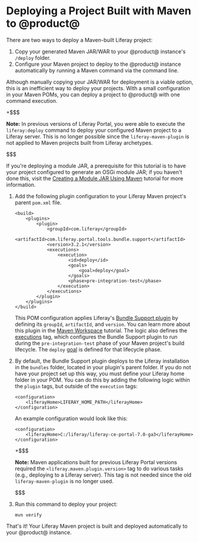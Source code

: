 # Deploying a Project Built with Maven to @product@ [](id=deploying-a-project-built-with-maven-to-product)

There are two ways to deploy a Maven-built Liferay project:

1.  Copy your generated Maven JAR/WAR to your @product@ instance's `/deploy`
    folder.
2.  Configure your Maven project to deploy to the @product@ instance
    automatically by running a Maven command via the command line.

Although manually copying your JAR/WAR for deployment is a viable option, this
is an inefficient way to deploy your projects. With a small configuration in
your Maven POMs, you can deploy a project to @product@ with one command
execution.

+$$$

**Note:** In previous versions of Liferay Portal, you were able to execute the
`liferay:deploy` command to deploy your configured Maven project to a Liferay
server. This is no longer possible since the `liferay-maven-plugin` is not
applied to Maven projects built from Liferay archetypes.

$$$

If you're deploying a module JAR, a prerequisite for this tutorial is to have
your project configured to generate an OSGi module JAR; if you haven't done
this, visit the
[Creating a Module JAR Using Maven](/develop/tutorials/-/knowledge_base/7-1/creating-a-module-jar-using-maven)
tutorial for more information.

1.  Add the following plugin configuration to your Liferay Maven project's
    parent `pom.xml` file.

        <build>
            <plugins>
                <plugin>
                    <groupId>com.liferay</groupId>
                    <artifactId>com.liferay.portal.tools.bundle.support</artifactId>
                    <version>3.2.1</version>
                    <executions>
                        <execution>
                            <id>deploy</id>
                            <goals>
                                <goal>deploy</goal>
                            </goals>
                            <phase>pre-integration-test</phase>
                        </execution>
                    </executions>
                </plugin>
            </plugins>
        </build>

    This POM configuration applies Liferay's
    [Bundle Support plugin](/develop/reference/-/knowledge_base/7-1/bundle-support-plugin)
    by defining its `groupId`, `artifactId`, and `version`. You can learn more
    about this plugin in the
    [Maven Workspace](/develop/tutorials/-/knowledge_base/7-1/maven-workspace)
    tutorial. The logic also defines the
    [executions](https://maven.apache.org/guides/mini/guide-configuring-plugins.html#Using_the_executions_Tag)
    tag, which configures the Bundle Support plugin to run during the
    `pre-integration-test` phase of your Maven project's build lifecycle. The
    `deploy`
    [goal](http://maven.apache.org/guides/introduction/introduction-to-the-lifecycle.html#A_Build_Phase_is_Made_Up_of_Plugin_Goals)
    is defined for that lifecycle phase.

2.  By default, the Bundle Support plugin deploys to the Liferay installation
    in the `bundles` folder, located in your plugin's parent folder. If you do
    not have your project set up this way, you must define your Liferay home
    folder in your POM. You can do this by adding the following logic within the
    `plugin` tags, but outside of the `execution` tags:

        <configuration>
            <liferayHome>LIFERAY_HOME_PATH</liferayHome>
        </configuration>

    An example configuration would look like this:

        <configuration>
            <liferayHome>C:/liferay/liferay-ce-portal-7.0-ga3</liferayHome>
        </configuration>

    +$$$

    **Note:** Maven applications built for previous Liferay Portal versions
    required the `<liferay.maven.plugin.version>` tag to do various tasks (e.g.,
    deploying to a Liferay server). This tag is not needed since the old
    `liferay-maven-plugin` is no longer used.

    $$$

3.  Run this command to deploy your project:

        mvn verify

That's it! Your Liferay Maven project is built and deployed automatically to
your @product@ instance.
